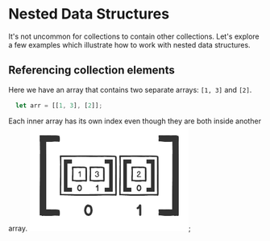 # Nested Data Structures

It's not uncommon for collections to contain other collections. Let's explore a few examples which illustrate how to work with nested data structures.

## **Referencing collection elements**
Here we have an array that contains two separate arrays: `[1, 3]` and `[2]`.
```javascript
  let arr = [[1, 3], [2]];
```
Each inner array has its own index even though they are both inside another array.
![](nested-array-diagram.png);

